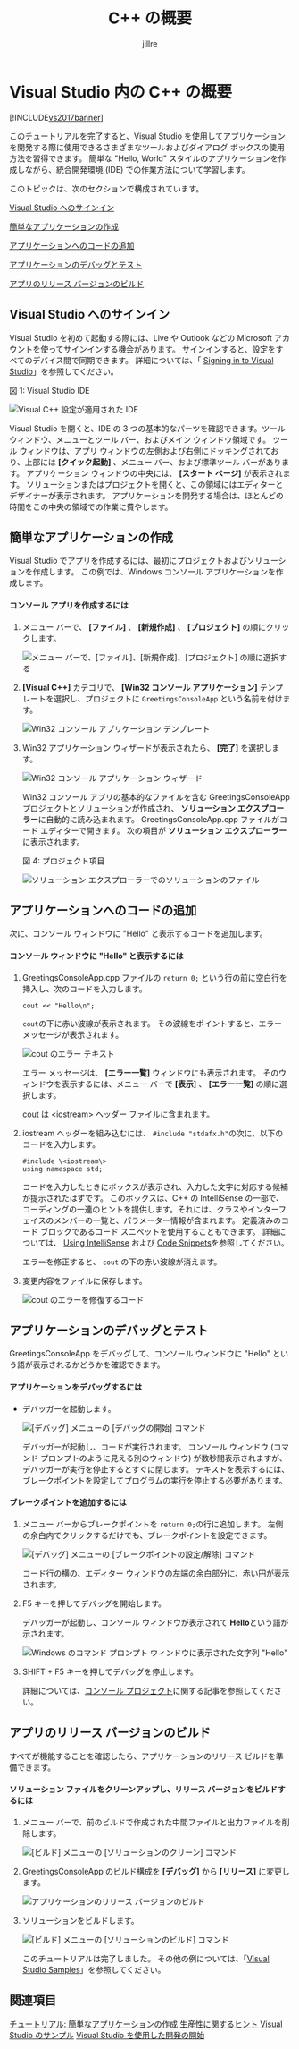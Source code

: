 ﻿---
title: C++ の概要
ms.date: 11/15/2016
ms.prod: visual-studio-dev14
ms.technology: vs-ide-general
ms.topic: conceptual
ms.assetid: 99c73344-86ba-4b08-9e15-f6111cc04185
caps.latest.revision: 20
author: jillre
ms.author: jillfra
manager: jillfra
ms.openlocfilehash: 001b394d86e56b172bb1a50c335bd8ba5bcacb15
ms.sourcegitcommit: a8e8f4bd5d508da34bbe9f2d4d9fa94da0539de0
ms.translationtype: MTE95
ms.contentlocale: ja-JP
ms.lasthandoff: 10/19/2019
ms.locfileid: "72645631"
---
# <a name="getting-started-with-c-in-visual-studio"></a>Visual Studio 内の C++ の概要
[!INCLUDE[vs2017banner](../includes/vs2017banner.md)]

このチュートリアルを完了すると、Visual Studio を使用してアプリケーションを開発する際に使用できるさまざまなツールおよびダイアログ ボックスの使用方法を習得できます。 簡単な "Hello, World" スタイルのアプリケーションを作成しながら、統合開発環境 (IDE) での作業方法について学習します。

 このトピックは、次のセクションで構成されています。

 [Visual Studio へのサインイン](../ide/getting-started-with-cpp-in-visual-studio.md#BKMK_Configure)

 [簡単なアプリケーションの作成](../ide/getting-started-with-cpp-in-visual-studio.md#BKMK_CreateApp)

 [アプリケーションへのコードの追加](../ide/getting-started-with-cpp-in-visual-studio.md#BKMK_AddCode)

 [アプリケーションのデバッグとテスト](../ide/getting-started-with-cpp-in-visual-studio.md#BKMK_DebugTest)

 [アプリのリリース バージョンのビルド](../ide/getting-started-with-cpp-in-visual-studio.md#BKMK_BuildRelease)

## <a name="BKMK_Configure"></a> Visual Studio へのサインイン
 Visual Studio を初めて起動する際には、Live や Outlook などの Microsoft アカウントを使ってサインインする機会があります。 サインインすると、設定をすべてのデバイス間で同期できます。 詳細については、「 [Signing in to Visual Studio](../ide/signing-in-to-visual-studio.md)」を参照してください。

 図 1: Visual Studio IDE

 ![Visual C&#43;&#43; 設定が適用された IDE](../ide/media/c-ide-defaultenvironmentlayout.png "|::ref1::|")

 Visual Studio を開くと、IDE の 3 つの基本的なパーツを確認できます。ツール ウィンドウ、メニューとツール バー、およびメイン ウィンドウ領域です。 ツール ウィンドウは、アプリ ウィンドウの左側および右側にドッキングされており、上部には **[クイック起動]** 、メニュー バー、および標準ツール バーがあります。 アプリケーション ウィンドウの中央には、 **[スタート ページ]** が表示されます。 ソリューションまたはプロジェクトを開くと、この領域にはエディターとデザイナーが表示されます。 アプリケーションを開発する場合は、ほとんどの時間をこの中央の領域での作業に費やします。

## <a name="BKMK_CreateApp"></a> 簡単なアプリケーションの作成
 Visual Studio でアプリを作成するには、最初にプロジェクトおよびソリューションを作成します。 この例では、Windows コンソール アプリケーションを作成します。

#### <a name="to-create-a-console-app"></a>コンソール アプリを作成するには

1. メニュー バーで、 **[ファイル]** 、 **[新規作成]** 、 **[プロジェクト]** の順にクリックします。

    ![メニュー バーで、[ファイル]、[新規作成]、[プロジェクト] の順に選択する](../ide/media/exploreide-filenewproject.png "|::ref2::|")

2. **[Visual C++]** カテゴリで、 **[Win32 コンソール アプリケーション]** テンプレートを選択し、プロジェクトに `GreetingsConsoleApp` という名前を付けます。

    ![Win32 コンソール アプリケーション テンプレート](../ide/media/c-ide-newprojectdlg.png "|::ref3::|")

3. Win32 アプリケーション ウィザードが表示されたら、 **[完了]** を選択します。

    ![Win32 コンソール アプリケーション ウィザード](../ide/media/c-ide-win32consoleappwizard.png "|::ref4::|")

   Win32 コンソール アプリの基本的なファイルを含む GreetingsConsoleApp プロジェクトとソリューションが作成され、 **ソリューション エクスプローラー**に自動的に読み込まれます。 GreetingsConsoleApp.cpp ファイルがコード エディターで開きます。 次の項目が **ソリューション エクスプローラー**に表示されます。

   図 4: プロジェクト項目

   ![ソリューション エクスプローラーでのソリューションのファイル](../ide/media/c-ide-solutioncontents.png "|::ref5::|")

## <a name="BKMK_AddCode"></a> アプリケーションへのコードの追加
 次に、コンソール ウィンドウに "Hello" と表示するコードを追加します。

#### <a name="to-display-hello-in-the-console-window"></a>コンソール ウィンドウに "Hello" と表示するには

1. GreetingsConsoleApp.cpp ファイルの `return 0;` という行の前に空白行を挿入し、次のコードを入力します。

    ```
    cout << "Hello\n";
    ```

     `cout`の下に赤い波線が表示されます。 その波線をポイントすると、エラー メッセージが表示されます。

     ![cout のエラー テキスト](../ide/media/c-ide-couterror.png "|::ref6::|")

     エラー メッセージは、 **[エラー一覧]** ウィンドウにも表示されます。 そのウィンドウを表示するには、メニュー バーで **[表示]** 、 **[エラー一覧]** の順に選択します。

     [cout](https://msdn.microsoft.com/library/d87db6c3-e4e1-4d09-9ec5-458f55018257) は \<iostream\> ヘッダー ファイルに含まれます。

2. iostream ヘッダーを組み込むには、 `#include "stdafx.h"`の次に、以下のコードを入力します。

    ```
    #include \<iostream\>
    using namespace std;
    ```

     コードを入力したときにボックスが表示され、入力した文字に対応する候補が提示されたはずです。 このボックスは、C++ の IntelliSense の一部で、コーディングの一連のヒントを提供します。それには、クラスやインターフェイスのメンバーの一覧と、パラメーター情報が含まれます。 定義済みのコード ブロックであるコード スニペットを使用することもできます。 詳細については、 [Using IntelliSense](../ide/using-intellisense.md) および [Code Snippets](../ide/code-snippets.md)を参照してください。

     エラーを修正すると、 `cout` の下の赤い波線が消えます。

3. 変更内容をファイルに保存します。

     ![cout のエラーを修復するコード](../ide/media/c-ide-coutfix.png "|::ref7::|")

## <a name="BKMK_DebugTest"></a> アプリケーションのデバッグとテスト
 GreetingsConsoleApp をデバッグして、コンソール ウィンドウに "Hello" という語が表示されるかどうかを確認できます。

#### <a name="to-debug-the-application"></a>アプリケーションをデバッグするには

- デバッガーを起動します。

     ![[デバッグ] メニューの [デバッグの開始] コマンド](../ide/media/exploreide-startdebugging.png "|::ref8::|")

     デバッガーが起動し、コードが実行されます。 コンソール ウィンドウ (コマンド プロンプトのように見える別のウィンドウ) が数秒間表示されますが、デバッガーが実行を停止するとすぐに閉じます。 テキストを表示するには、ブレークポイントを設定してプログラムの実行を停止する必要があります。

#### <a name="to-add-a-breakpoint"></a>ブレークポイントを追加するには

1. メニュー バーからブレークポイントを `return 0;`の行に追加します。 左側の余白内でクリックするだけでも、ブレークポイントを設定できます。

    ![[デバッグ] メニューの [ブレークポイントの設定/解除] コマンド](../ide/media/exploreide-togglebreakpoint.png "|::ref9::|")

    コード行の横の、エディター ウィンドウの左端の余白部分に、赤い円が表示されます。

2. F5 キーを押してデバッグを開始します。

    デバッガーが起動し、コンソール ウィンドウが表示されて **Hello**という語が示されます。

    ![Windows のコマンド プロンプト ウィンドウに表示された文字列 "Hello"](../ide/media/c-ide-hellocommandwindow.png "|::ref10::|")

3. SHIFT + F5 キーを押してデバッグを停止します。

   詳細については、[コンソール プロジェクト](../debugger/debugging-preparation-console-projects.md)に関する記事を参照してください。

## <a name="BKMK_BuildRelease"></a> アプリのリリース バージョンのビルド
 すべてが機能することを確認したら、アプリケーションのリリース ビルドを準備できます。

#### <a name="to-clean-the-solution-files-and-build-a-release-version"></a>ソリューション ファイルをクリーンアップし、リリース バージョンをビルドするには

1. メニュー バーで、前のビルドで作成された中間ファイルと出力ファイルを削除します。

    ![[ビルド] メニューの [ソリューションのクリーン] コマンド](../ide/media/exploreide-cleansolution.png "|::ref11::|")

2. GreetingsConsoleApp のビルド構成を **[デバッグ]** から **[リリース]** に変更します。

    ![アプリケーションのリリース バージョンのビルド](../ide/media/c-ide-changingbuildtorelease.png "|::ref12::|")

3. ソリューションをビルドします。

    ![[ビルド] メニューの [ソリューションのビルド] コマンド](../ide/media/exploreide-buildsolution.png "|::ref13::|")

   このチュートリアルは完了しました。 その他の例については、「[Visual Studio Samples](../ide/visual-studio-samples.md)」を参照してください。

## <a name="see-also"></a>関連項目
 [チュートリアル: 簡単なアプリケーションの作成](../ide/walkthrough-create-a-simple-application-with-visual-csharp-or-visual-basic.md) [生産性に関するヒント](../ide/productivity-tips-for-visual-studio.md) [Visual Studio のサンプル](../ide/visual-studio-samples.md) [Visual Studio を使用した開発の開始](../ide/get-started-developing-with-visual-studio.md)
